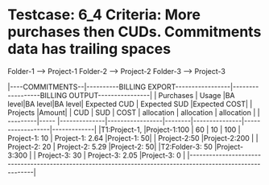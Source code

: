 Testcase: 6_4
Criteria: More purchases then CUDs. Commitments data has trailing spaces
========

Folder-1 --> Project-1
Folder-2 --> Project-2
Folder-3 --> Project-3

|----COMMITMENTS--|----------BILLING EXPORT-----------------|------------------BILLING OUTPUT----------------|
|     Purchases   |     Usage    |BA level|BA level|BA level| Expected CUD  |  Expected SUD    |Expected COST|
| Projects |Amount|              |  CUD   |  SUD   | COST   |  allocation   |   allocation     | allocation  |
| ---------|----- |--------------|-----------------|--------|---------------|------------------|-------------|
|T1:Project-1,    |Project-1:100 |    60  |  10    |  100   | Project-1: 10 | Project-1: 2.64  |Project-1: 50|
|   Project-2:50  |Project-2:200 |                          | Project-2: 20 | Project-2: 5.29  |Project-2: 50|
|T2:Folder-3:  50 |Project-3:300 |                          | Project-3: 30 | Project-3: 2.05  |Project-3: 0 |
|------------------------------------------------------------------------------------------------------------|

